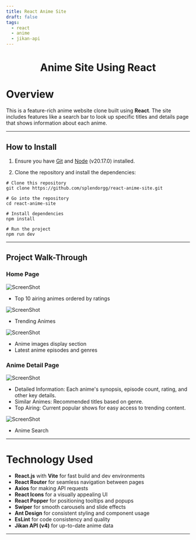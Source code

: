 ```yaml
---
title: React Anime Site
draft: false
tags:
  - react
  - anime
  - jikan-api
---
```


<h1 align="center">Anime Site Using React </h1>

# Overview

This is a feature-rich anime website clone built using **React**. The site includes features like a search bar to look up specific titles and details page that shows information about each anime. 

---

## How to Install
1. Ensure you have [Git](https://git-scm.com/) and [Node](https://nodejs.org/en) (v20.17.0) installed.

2. Clone the repository and install the dependencies:
```
# Clone this repository
git clone https://github.com/splendorgg/react-anime-site.git

# Go into the repository
cd react-anime-site

# Install dependencies
npm install

# Run the project
npm run dev
```
---


## Project Walk-Through

### Home Page

![ScreenShot](/projects/images/react-anime/Homepage.png)
- Top 10 airing animes ordered by ratings

![ScreenShot](/projects/images/react-anime/TrendingAnimes.png)
- Trending Animes

![ScreenShot](/projects/images/react-anime/LatestAnimes.png)
- Anime images display section
- Latest anime episodes and genres

### Anime Detail Page

![ScreenShot](/projects/images/react-anime/AnimeDetail.png)
- Detailed Information: Each anime's synopsis, episode count, rating, and other key details.
- Similar Animes: Recommended titles based on genre.
- Top Airing: Current popular shows for easy access to trending content.

![ScreenShot](/projects/images/react-anime/Searchbar.png)
- Anime Search

---

# Technology Used

- **React.js** with **Vite** for fast build and dev environments
- **React Router** for seamless navigation between pages
- **Axios** for making API requests
- **React Icons** for a visually appealing UI
- **React Popper** for positioning tooltips and popups
- **Swiper** for smooth carousels and slide effects
- **Ant Design** for consistent styling and component usage
- **EsLint** for code consistency and quality
- **Jikan API (v4)** for up-to-date anime data

---

